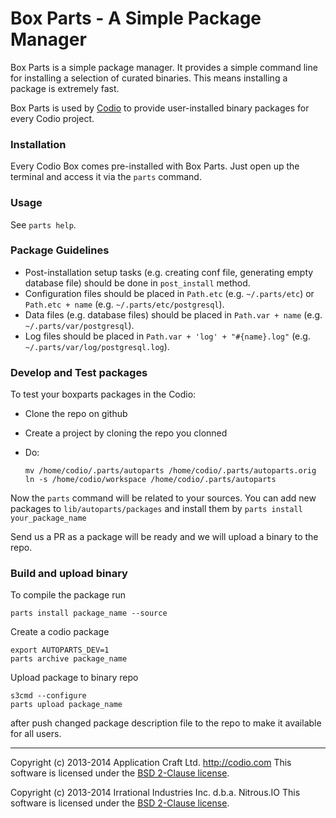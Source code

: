 Box Parts - A Simple Package Manager
====================================

Box Parts is a simple package manager. It provides a simple command line for installing a selection of curated binaries. This means installing a package is extremely fast.

Box Parts is used by [Codio](https://codio.com) to provide user-installed binary packages for every Codio project.


### Installation

Every Codio Box comes pre-installed with Box Parts. Just open up the terminal and access it via the `parts` command.


### Usage

See `parts help`.


### Package Guidelines

* Post-installation setup tasks (e.g. creating conf file, generating
  empty database file) should be done in `post_install` method.
* Configuration files should be placed in `Path.etc` (e.g. `~/.parts/etc`) or
  `Path.etc + name` (e.g. `~/.parts/etc/postgresql`).
* Data files (e.g. database files) should be placed in `Path.var + name`
  (e.g. `~/.parts/var/postgresql`).
* Log files should be placed in `Path.var + 'log' + "#{name}.log"` (e.g.
  `~/.parts/var/log/postgresql.log`).


### Develop and Test packages

To test your boxparts packages in the Codio:

* Clone the repo on github
* Create a project by cloning the repo you clonned
* Do:

  ```
  mv /home/codio/.parts/autoparts /home/codio/.parts/autoparts.orig
  ln -s /home/codio/workspace /home/codio/.parts/autoparts
  ```
Now the ```parts``` command will be related to your sources. You can add new packages to
```lib/autoparts/packages``` and install them by ```parts install your_package_name```

Send us a PR as a package will be ready and we will upload a binary to the repo.


### Build and upload binary

To compile the package run

```parts install package_name --source```

Create a codio package
```
export AUTOPARTS_DEV=1
parts archive package_name
```

Upload package to binary repo
```
s3cmd --configure
parts upload package_name
```

after push changed package description file to the repo to make it available for all users.

- - -
Copyright (c) 2013-2014 Application Craft Ltd. http://codio.com
This software is licensed under the [BSD 2-Clause license](https://raw.github.com/codio/boxparts/master/LICENSE).

Copyright (c) 2013-2014 Irrational Industries Inc. d.b.a. Nitrous.IO
This software is licensed under the [BSD 2-Clause license](https://raw.github.com/nitrous-io/autoparts/master/LICENSE).

